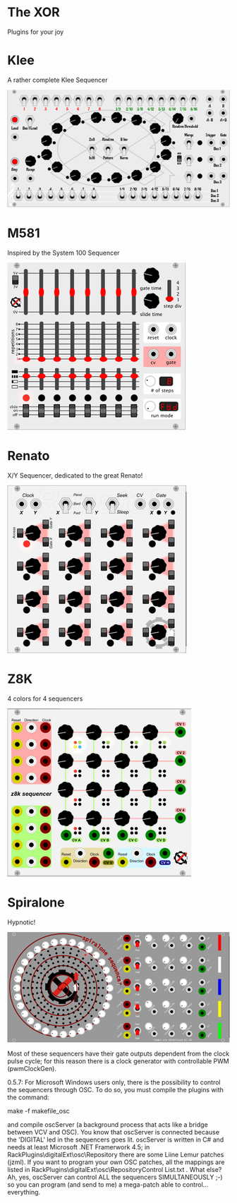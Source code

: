 # The XOR
Plugins for your joy

# Klee
A rather complete Klee Sequencer

![Klee](/res/klee.png?raw=true "The Klee")

# M581
Inspired by the System 100 Sequencer

![M581](/res/m581.png?raw=true "M581")

# Renato
X/Y Sequencer, dedicated to the great Renato!

![Renato!](/res/renato.png?raw=true "Renato")

# Z8K
4 colors for 4 sequencers

![Z8K](/res/z8k.png?raw=true "Z8K")

# Spiralone
Hypnotic!

![Z8K](/res/spiralone.png?raw=true "Spiralone")

Most of these sequencers have their gate outputs dependent
from the clock pulse cycle; for this reason there is a clock generator
with controllable PWM (pwmClockGen).

0.5.7:
For Microsoft Windows users only, there is the possibility to control 
the sequencers through OSC. To do so, you must compile the plugins with the command:

make -f makefile_osc

and compile oscServer (a background process that acts like a bridge between VCV and OSC).
You know that oscServer is connected because the 'DIGITAL' led in the sequencers goes lit.
oscServer is written in C# and needs at least Microsoft .NET Framerwork 4.5; in RackPlugins\digitalExt\osc\Repository
there are some Liine Lemur patches (jzml). If you want to program your own OSC patches, 
all the mappings are listed in RackPlugins\digitalExt\osc\RepositoryControl List.txt .
What else? Ah, yes, oscServer can control ALL the sequencers SIMULTANEOUSLY ;-) so you can program
(and send to me) a mega-patch able to control... everything.

